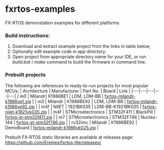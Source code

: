 # fxrtos-examples
FX-RTOS demonstation examples for different platforms
### Build instructions:
1. Download and extract example project from the links in table below;
2. Optionally edit example code in *app* directory;
3. Open project from appropriate directory name for your IDE, or run *build.bat* / *make* command to build the firmware in command line.
### Prebuilt projects
The following are references to ready-to-run projects for most popular MCUs:
| Architecture | Manufacturer | Part No. | Board | Link |
|---|---|---|---|---|
| m0 | Milandr| К1986ВЕ1 | LDM, LDM-BB | [fxrtos-milandr-k1986ve1.zip](https://github.com/Eremex/fxrtos-examples/releases/download/v0.1/fxrtos-milandr-k1986ve1.zip) |
| m3 | Milandr | К1986ВЕ92 | LDM, LDM-BB | [fxrtos-milandr-k1986ve92.zip](https://github.com/Eremex/fxrtos-examples/releases/download/v0.1/fxrtos-milandr-k1986ve92.zip) |
| m4f | NIIET | 1921ВК035 | LDM-BB-K1921BK035 | [fxrtos-niiet-k1921vk035.zip](https://github.com/Eremex/fxrtos-examples/releases/download/v0.1/fxrtos-niiet-k1921vk035.zip) |
| m4f | STMicroelectronics | STM32F411 | BlackPill | [fxrtos-st-stm32f411.zip](https://github.com/Eremex/fxrtos-examples/releases/download/v0.1/fxrtos-st-stm32f411.zip) |
| m7 | STMicroelectronics | STM32F746  | Nucleo-144 | [fxrtos-st-stm32f746.zip](https://github.com/Eremex/fxrtos-examples/releases/download/v0.1/fxrtos-st-stm32f746.zip) |
| rv32imc | Milandr | К1986ВЕ92 | DemoBoard | [fxrtos-milandr-k1986vk025.zip](https://github.com/Eremex/fxrtos-examples/releases/download/v0.1/fxrtos-milandr-k1986vk025.zip) |

Prebuilt FX-RTOS static libraries are available at releases page: https://github.com/Eremex/fxrtos-lite/releases/
